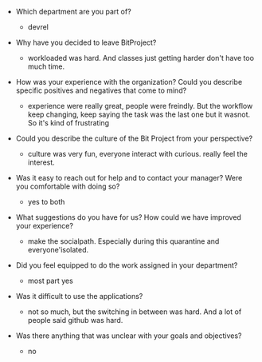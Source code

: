 - Which department are you part of?
   - devrel
- Why have you decided to leave BitProject?
   - workloaded was hard. And classes just getting harder don't have too much time.
- How was your experience with the organization? Could you describe specific positives and negatives that come to mind?
   -  experience were really great, people were freindly. But the workflow keep changing, keep saying the task was the last one but it wasnot. So it's kind of frustrating
- Could you describe the culture of the Bit Project from your perspective?
   - culture was very fun, everyone interact with curious. really feel the interest.
- Was it easy to reach out for help and to contact your manager? Were you comfortable with doing so? 
   - yes to both
- What suggestions do you have for us? How could we have improved your experience?
   - make the socialpath. Especially during this quarantine and everyone'isolated.

- Did you feel equipped to do the work assigned in your department?
  - most part yes
- Was it difficult to use the applications?
  - not so much, but the switching in between was hard. And a lot of people said github was hard.
  
- Was there anything that was unclear with your goals and objectives? 
  - no
 
